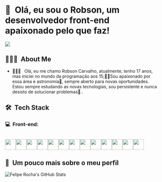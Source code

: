 <h1>👋 &nbsp;Olá, eu sou o Robson, um desenvolvedor front-end apaixonado pelo que faz!</h1>
<img height="auto"  src="https://camo.githubusercontent.com/25c62e35eb1d859017c0dc6a85f91e863002c00266fb101e1ae48f2092ab1d48/68747470733a2f2f692e696d6775722e636f6d2f7034766e47414e2e676966"/>

<h2> 👨🏻‍💻 &nbsp;About Me </h2>

- 👨🏻‍💻 &nbsp; Olá, eu me chamo Robson Carvalho, atualmente, tenho 17 anos, mas iniciei no mundo da programação aos 15;🐱‍💻Sou apaixonado por essa área e astronomia🌌, sempre aberto para novas oportunidades. Estou sempre estudando as novas tecnologias, sou persistente e nunca desisto de solucionar problemas🧠..

<h2> 🛠 &nbsp;Tech Stack</h2>
<h3>💻 &nbsp;Front-end:</h3>






<div style="display: inline_block"><br>
<div style="display: flex">
<img height="35" width="35" src="https://cdn.jsdelivr.net/gh/devicons/devicon/icons/html5/html5-original.svg" />
<img height="35" width="35" src="https://cdn.jsdelivr.net/gh/devicons/devicon/icons/css3/css3-original.svg" />
<img height="35" width="35" src="https://cdn.jsdelivr.net/gh/devicons/devicon/icons/javascript/javascript-original.svg" />
<img height="35" width="35" src="https://cdn.jsdelivr.net/gh/devicons/devicon/icons/typescript/typescript-original.svg" />
<img height="35" width="35" src="https://cdn.jsdelivr.net/gh/devicons/devicon/icons/sass/sass-original.svg" />
<img height="35" width="35" src="https://cdn.jsdelivr.net/gh/devicons/devicon/icons/react/react-original.svg" />
<img height="35" width="35" src="https://cdn.jsdelivr.net/gh/devicons/devicon/icons/redux/redux-original.svg" />
<img height="35" width="35" src="https://cdn.jsdelivr.net/gh/devicons/devicon/icons/graphql/graphql-plain-wordmark.svg" />
<img height="35" width="35" src="https://cdn.jsdelivr.net/gh/devicons/devicon/icons/nodejs/nodejs-original-wordmark.svg" />
<img height="35" width="35" src="https://cdn.jsdelivr.net/gh/devicons/devicon/icons/mysql/mysql-original-wordmark.svg" />
<img height="35" width="35" src="https://cdn.jsdelivr.net/gh/devicons/devicon/icons/mongodb/mongodb-original-wordmark.svg" />
<img height="35" width="35" src="https://cdn.jsdelivr.net/gh/devicons/devicon/icons/git/git-original.svg" />
<img  height="35" width="35" src="https://cdn.jsdelivr.net/gh/devicons/devicon/icons/npm/npm-original-wordmark.svg" />
</div>





 <h2>🚀 &nbsp;Um pouco mais sobre o meu perfil</h2>

![Felipe Rocha's GitHub Stats](https://github-readme-stats.vercel.app/api?username=Robson-Carvalho&show_icons=true&theme=dracula)



